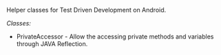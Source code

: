 Helper classes for Test Driven Development on Android.

*Classes:*
* PrivateAccessor - Allow the accessing private methods and variables through JAVA Reflection.